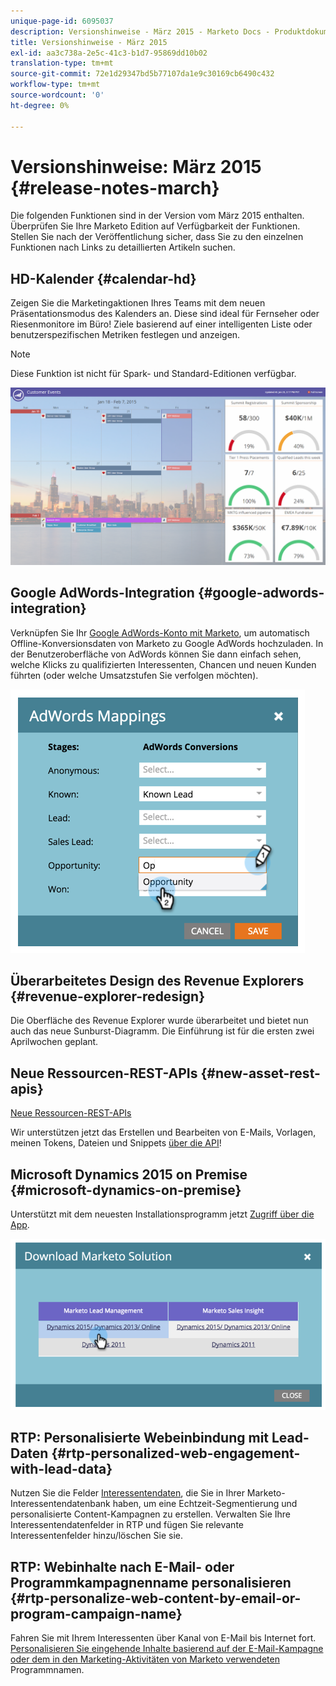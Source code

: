 ```yaml
---
unique-page-id: 6095037
description: Versionshinweise - März 2015 - Marketo Docs - Produktdokumentation
title: Versionshinweise - März 2015
exl-id: aa3c738a-2e5c-41c3-b1d7-95869dd10b02
translation-type: tm+mt
source-git-commit: 72e1d29347bd5b77107da1e9c30169cb6490c432
workflow-type: tm+mt
source-wordcount: '0'
ht-degree: 0%

---
```


# Versionshinweise: März 2015 {#release-notes-march}

Die folgenden Funktionen sind in der Version vom März 2015 enthalten. Überprüfen Sie Ihre Marketo Edition auf Verfügbarkeit der Funktionen. Stellen Sie nach der Veröffentlichung sicher, dass Sie zu den einzelnen Funktionen nach Links zu detaillierten Artikeln suchen.

## HD-Kalender {#calendar-hd}

Zeigen Sie die Marketingaktionen Ihres Teams mit dem neuen Präsentationsmodus des Kalenders an. Diese sind ideal für Fernseher oder Riesenmonitore im Büro! Ziele basierend auf einer intelligenten Liste oder benutzerspezifischen Metriken festlegen und anzeigen.

>[!NOTE]
>
>Diese Funktion ist nicht für Spark- und Standard-Editionen verfügbar.

![](assets/image2015-3-23-11-3a39-3a15.png)

## Google AdWords-Integration {#google-adwords-integration}

Verknüpfen Sie Ihr [Google AdWords-Konto mit Marketo](/help/marketo/product-docs/administration/additional-integrations/add-google-adwords-as-a-launchpoint-service.md), um automatisch Offline-Konversionsdaten von Marketo zu Google AdWords hochzuladen. In der Benutzeroberfläche von AdWords können Sie dann einfach sehen, welche Klicks zu qualifizierten Interessenten, Chancen und neuen Kunden führten (oder welche Umsatzstufen Sie verfolgen möchten).

![](assets/image2015-3-23-11-3a50-3a55.png)

## Überarbeitetes Design des Revenue Explorers {#revenue-explorer-redesign}

Die Oberfläche des Revenue Explorer wurde überarbeitet und bietet nun auch das neue Sunburst-Diagramm. Die Einführung ist für die ersten zwei Aprilwochen geplant.

## Neue Ressourcen-REST-APIs {#new-asset-rest-apis}

[Neue Ressourcen-REST-APIs](https://developers.marketo.com/)

Wir unterstützen jetzt das Erstellen und Bearbeiten von E-Mails, Vorlagen, meinen Tokens, Dateien und Snippets [über die API](https://developers.marketo.com/documentation/asset-api)!

## Microsoft Dynamics 2015 on Premise {#microsoft-dynamics-on-premise}

Unterstützt mit dem neuesten Installationsprogramm jetzt [Zugriff über die App](/help/marketo/product-docs/crm-sync/microsoft-dynamics-sync/sync-setup/update-the-marketo-solution-for-microsoft-dynamics.md).

![](assets/image2015-3-23-11-3a47-3a16.png)

## RTP: Personalisierte Webeinbindung mit Lead-Daten {#rtp-personalized-web-engagement-with-lead-data}

Nutzen Sie die Felder [Interessentendaten](/help/marketo/product-docs/web-personalization/using-web-segments/manage-person-data.md), die Sie in Ihrer Marketo-Interessentendatenbank haben, um eine Echtzeit-Segmentierung und personalisierte Content-Kampagnen zu erstellen. Verwalten Sie Ihre Interessentendatenfelder in RTP und fügen Sie relevante Interessentenfelder hinzu/löschen Sie sie.

## RTP: Webinhalte nach E-Mail- oder Programmkampagnenname personalisieren {#rtp-personalize-web-content-by-email-or-program-campaign-name}

Fahren Sie mit Ihrem Interessenten über Kanal von E-Mail bis Internet fort. [Personalisieren Sie eingehende Inhalte basierend auf der E-Mail-Kampagne oder dem in den Marketing-Aktivitäten von Marketo verwendeten ](/help/marketo/product-docs/web-personalization/using-web-segments/web-segments.md) Programmnamen.
